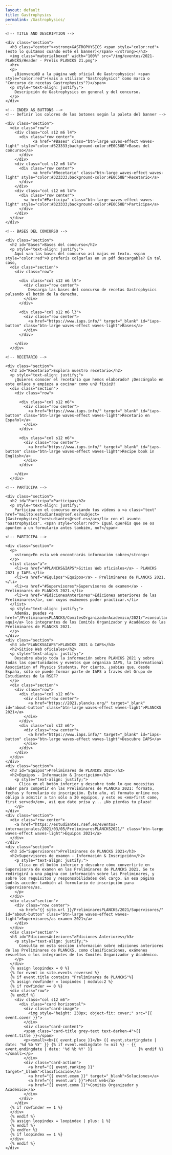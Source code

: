 ```yaml
---
layout: default
title: Gastrophysics
permalink: /Gastrophysics/
---
```


<div class="no-pad-top" id="index-page">
  <div class="container">
    
    <!-- TITLE AND DESCRIPTION -->
    
    <div class="section">
      <h3 class="center"><strong>GASTROPHYSICS <span style="color:red">(esto lo quitamos cuando esté el banner)</span> </strong></h3>
      <img class="materialboxed" width="100%" src="/img/eventos/2021-PLANCKS/Header - Prelis PLANCKS 21.png">
      <hr>
      <p>
        ¡Bienvenid@ a la página web oficial de Gastrophysics! <span style="color:red">(vais a utilizar "Gastrophysics" como marca o "Concurso de recetas Gastrophysics"?)</span>
      <p style="text-align: justify;">
        Descripción de Gastrophysics en general y del concurso.
      </p>
    </div>
      
    <!-- INDEX AS BUTTONS -->
    <!-- Definir los colores de los botones según la paleta del banner -->

    <div class="section">
      <div class="row">
        <div class="col s12 m6 l4">
          <div class="row center">
		        <a href="#Bases" class="btn-large waves-effect waves-light" style="color:#323333;background-color:#E0C58B">Bases del concurso</a>
          </div>
        </div>
        <div class="col s12 m6 l4">
          <div class="row center">
		        <a href="#Recetario" class="btn-large waves-effect waves-light" style="color:#323333;background-color:#E0C58B">Recetario</a>
          </div>
        </div>
        <div class="col s12 m6 l4">
          <div class="row center">
            <a href="#Participa" class="btn-large waves-effect waves-light" style="color:#323333;background-color:#E0C58B">Participa</a>
          </div>
        </div>
      </div>
    </div>
	  
    <!-- BASES DEL CONCURSO -->
	  
    <div class="section">
      <h2 id="Bases">Bases del concurso</h2>
      <p style="text-align: justify;">
        Aquí van las bases del concurso así majas en texto. <span style="color:red">O preferís colgarlas en un pdf descargable? En tal caso,
      <div class="section">
        <div class="row">
		
          <div class="col s12 m6 l9">
            <div class="row center">
              Descarga las bases del concurso de recetas Gastrophysics pulsando el botón de la derecha.
            </div>
          </div>
		
          <div class="col s12 m6 l3">
            <div class="row center">
              <a href="https://www.iaps.info/" target="_blank" id="iaps-button" class="btn-large waves-effect waves-light">Bases</a>
            </div>
          </div>
		
        </div>
      </div>    
	  
    <!-- RECETARIO -->
	  
    <div class="section">
      <h2 id="Recetario">Explora nuestro recetario</h2>
      <p style="text-align: justify;">
        ¿Quieres conocer el recetario que hemos elaborado? ¡Descárgalo en este enlace y empieza a cocinar como un@ físic@!
      <div class="section">
        <div class="row">
		
          <div class="col s12 m6">
            <div class="row center">
              <a href="https://www.iaps.info/" target="_blank" id="iaps-button" class="btn-large waves-effect waves-light">Recetario en Español</a>
            </div>
          </div>
		
          <div class="col s12 m6">
            <div class="row center">
              <a href="https://www.iaps.info/" target="_blank" id="iaps-button" class="btn-large waves-effect waves-light">Recipe book in English</a>
            </div>
          </div>
		
        </div>
      </div>    
	  
    <!-- PARTICIPA -->
	  
    <div class="section">
      <h2 id="Participa">Participa</h2>
      <p style="text-align: justify;"
        Participa en el concurso enviando tus vídeos a <a class="text" href="mailto:estudiantes@rsef.es?subject=[Gastrophysics]">estudiantes@rsef.es</a></li> con el asunto "Gastrophysics". <span style="color:red"> Igual queréis que se os apunten a un formulario antes también, no?</span>
     
    <!-- PARTICIPA -->
      
    <div class="section">  
      <p>
        <strong>En esta web encontrarás información sobre</strong>: 
      </p>
      <list class="a">
        <li><a href="#PLANCKS&IAPS">Sitios Web oficiales</a> - PLANCKS 2021 y IAPS.</li>
        <li><a href="#Equipos">Equipos</a> - Preliminares de PLANCKS 2021.</li>
        <li><a href="#Supervisores">Supervisores de examen</a> - Preliminares de PLANCKS 2021.</li>
        <li><a href="#EdicionesAnteriores">Ediciones anteriores de las Preliminares</a>, con cuyos exámenes poder practicar.</li>
      </list>
      <p style="text-align: justify;">
        Además, puedes <a href="/PreliminaresPLANCKS/ComitesOrganizadorAcademico/2021/">consultar aquí</a> los integrantes de los Comités Organizador y Académico de las Preliminares de PLANCKS 2021.
      </p>
    </div>    
    <div class="section">
      <h3 id="PLANCKS&IAPS">PLANCKS 2021 & IAPS</h3>
      <h2>Sitios Web oficiales</h2>
      <p style="text-align: justify;">
        Descubre abajo toda la información sobre PLANCKS 2021 y sobre todas las oportunidades y eventos que organiza IAPS, la International Association of Physics Students. Por cierto, ¿sabías que, desde España, sólo se puede formar parte de IAPS a través del Grupo de Estudiantes de la RSEF?
      </p>
      <div class="section">
        <div class="row">
          <div class="col s12 m6">
            <div class="row center">
              <a href="https://2021.plancks.org/" target="_blank" id="about-button" class="btn-large waves-effect waves-light">PLANCKS 2021</a>
            </div>
          </div>
          <div class="col s12 m6">
            <div class="row center">
              <a href="https://www.iaps.info/" target="_blank" id="iaps-button" class="btn-large waves-effect waves-light">Descubre IAPS</a>
            </div>
          </div>
        </div>
      </div>
    </div>
    <div class="section">
      <h3 id="Equipos">Preliminares de PLANCKS 2021</h3>
      <h2>Equipos - Información & Inscripción</h2>
        <p style="text-align: justify;">
          Clica en el botón inferior y descubre todo lo que necesitas saber para competir en las Preliminares de PLANCKS 2021: formato, fechas y formulario de inscripción. Este año, el formato online nos obliga a admitir a tan sólo a 30 equipos, y esto es <em>first come, first served</em>, así que date prisa y... ¡No pierdas tu plaza!
        </p>
    </div>
    <div class="section">
      <div class="row center">
        <a href="https://estudiantes.rsef.es/eventos-internacionales/2021/03/05/PreliminaresPLANCKS2021/" class="btn-large waves-effect waves-light">Equipos 2021</a>
      </div>
    </div>
    <div class="section">
      <h3 id="Supervisores">Preliminares de PLANCKS 2021</h3>
      <h2>Supervisores de examen - Información & Inscripción</h2>
        <p style="text-align: justify;">
          Clica en el botón inferior y descubre cómo convertirte en Supervisor/a de examen en las Preliminares de PLANCKS 2021. Se te redirigirá a una página con información sobre las Preliminares, y sobre los requisitos y responsabilidades del cargo. En esa página podrás acceder también al formulario de inscripción para Supervisores/as.
        </p>
      </div>
      <div class="section">
        <div class="row center">
          <a href="{{ site.url }}/PreliminaresPLANCKS/2021/Supervisores/" id="about-button" class="btn-large waves-effect waves-light">Supervisores/as examen 2021</a>
        </div>
      </div>
      <div class="section">
      <h3 id="EdicionesAnteriores">Ediciones Anteriores</h3>
        <p style="text-align: justify;">
          Consulta en esta sección información sobre ediciones anteriores de las Preliminares de PLANCKS, como clasificaciones, exámenes resueltos o los integrantes de los Comités Organizador y Académico.
        </p>
      </div>
      {% assign loopindex = 0 %}
      {% for event in site.events reversed %}
      {% if event.title contains "Preliminares de PLANCKS"%}
      {% assign rowfinder = loopindex | modulo:2 %}
      {% if rowfinder == 0 %} 
      <div class="row"> 
      {% endif %}
        <div class="col s12 m6">
          <div class="card horizontal">
            <div class="card-image">
      	      <img style="height: 230px; object-fit: cover;" src="{{ event.cover }}">
            </div>
            <div class="card-content">
          	<span class="card-title grey-text text-darken-4">{{ event.title }}</span>
          	<p><small><b>{{ event.place }}</b> {{ event.startingdate | date: '%d %b %Y' }} {% if event.endingdate != nil %} - {{ event.endingdate | date: '%d %b %Y' }}                    {% endif %} </small></p>
            </div>
          	<div class="card-action">
          	  <a href="{{ event.ranking }}" target="_blank">Clasificación</a>
              <a href="{{ event.exam }}" target="_blank">Soluciones</a>
          	  <a href="{{ event.url }}">Post web</a>
              <a href="{{ event.comm }}">Comités Organizador y Académico</a>
          	</div>
          </div>
        </div>
      {% if rowfinder == 1 %} 
      </div>
      {% endif %}
      {% assign loopindex = loopindex | plus: 1 %}
      {% endif %}
      {% endfor %}
      {% if loopindex == 1 %} 
      </div>
      {% endif %}
    </div>
